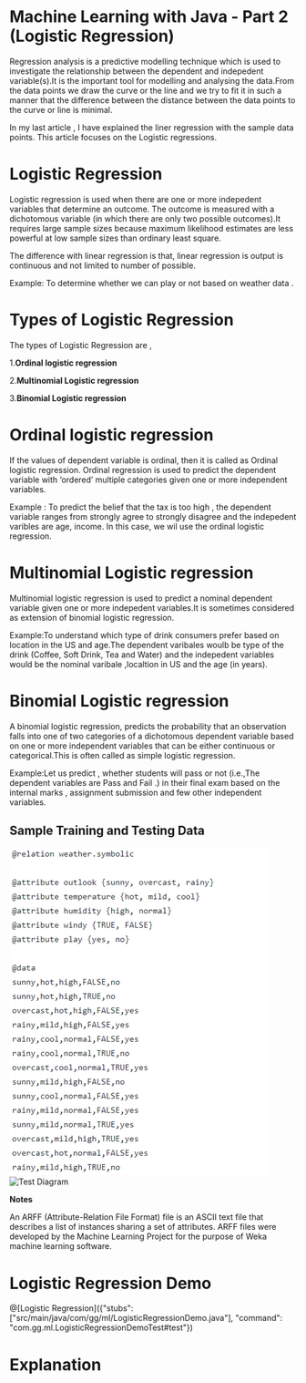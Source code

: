 # Machine Learning with Java - Part 2 (Logistic Regression)

Regression analysis is a predictive modelling technique which is used to investigate the relationship between the dependent and indepedent variable(s).It is the important tool for modelling and analysing the data.From the data points we draw the curve or the line and we try to fit it in such a manner that the difference  between the distance between the data points to the curve or line is minimal.

In my last article , I have explained the liner regression with the sample data points. This article focuses on the Logistic regressions.


# Logistic Regression

Logistic regression is used when there are one or more indepedent variables that determine an outcome. The outcome is measured with a dichotomous variable (in which there are only two possible outcomes).It requires large sample sizes because maximum likelihood estimates are less powerful at low sample sizes than ordinary least square.

The difference with linear regression is that, linear regression is output is continuous and not limited to number of possible.

Example: To determine whether we can play or not based on weather data .

# Types of Logistic Regression

The types of Logistic Regression are ,

1.<B>Ordinal logistic regression</B>

2.<B>Multinomial Logistic regression</B>

3.<B>Binomial Logistic regression </B>

# Ordinal logistic regression

If the values of dependent variable is ordinal, then it is called as Ordinal logistic regression. Ordinal regression is used to predict the dependent variable with ‘ordered’ multiple categories given one or more independent variables. 

Example : To predict the belief that the tax is too high , the dependent variable ranges from strongly agree to strongly disagree and the indepedent varibles are age, income. In this case, we wil use the ordinal logistic regression.


# Multinomial Logistic regression

Multinomial logistic regression is used to predict a nominal dependent variable given one or more indepedent variables.It is sometimes considered as extension of binomial logistic regression.

Example:To understand which type of drink consumers prefer based on location in the US and age.The dependent varibales woulb be type of the drink (Coffee, Soft Drink, Tea and Water) and the indepedent variables would be the nominal varibale ,localtion in US and the age (in years).

# Binomial Logistic regression

A binomial logistic regression, predicts the probability that an observation falls into one of two categories of a dichotomous dependent variable based on one or more independent variables that can be either continuous or categorical.This is often called as simple logistic regression.


Example:Let us predict , whether students will pass or not (i.e.,The dependent variables are Pass and Fail .) in their final exam based on the internal marks , assignment submission and few other independent variables. 

## Sample Training and Testing Data

  ![Train Diagram](LOGISTIC_TRAIN.PNG)     ![Test Diagram](LOGISTICTEST.PNG.PNG)

<B> Notes </B>

An ARFF (Attribute-Relation File Format) file is an ASCII text file that describes a list of instances sharing a set of attributes. ARFF files were developed by the Machine Learning Project for the purpose of Weka machine learning software.

# Logistic Regression Demo

@[Logistic Regression]({"stubs": ["src/main/java/com/gg/ml/LogisticRegressionDemo.java"], "command": "com.gg.ml.LogisticRegressionDemoTest#test"})

# Explanation


